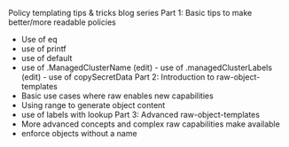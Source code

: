 Policy templating tips & tricks blog series
Part 1: Basic tips to make better/more readable policies
  - Use of eq
  - use of printf
  - use of default
  - use of .ManagedClusterName 
 (edit) - use of .managedClusterLabels
 (edit) - use of copySecretData
Part 2: Introduction to raw-object-templates
  - Basic use cases where raw enables new capabilities
  - Using range to generate object content
  - use of labels with lookup
Part 3: Advanced raw-object-templates
  - More advanced concepts and complex raw capabilities make available
  - enforce objects without a name

